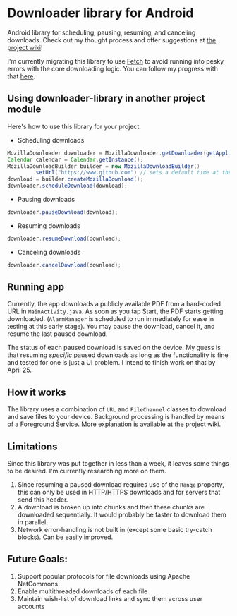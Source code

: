 # Downloader library for Android

Android library for scheduling, pausing, resuming, and canceling downloads. Check out my thought process and offer suggestions at [the project wiki](https://github.com/kanishk98/downloader-library/wiki)! 

I'm currently migrating this library to use [Fetch](https://github.com/tonyofrancis/Fetch) to avoid running into pesky errors with the core downloading logic. You can follow my progress with that [here](https://github.com/kanishk98/downloader-library/tree/fetch-migration).

## Using downloader-library in another project module

Here's how to use this library for your project:

* Scheduling downloads

```java
MozillaDownloader downloader = MozillaDownloader.getDownloader(getApplicationContext());
Calendar calendar = Calendar.getInstance();
MozillaDownloadBuilder builder = new MozillaDownloadBuilder()
        .setUrl("https://www.github.com") // sets a default time at the beginning of 2000
download = builder.createMozillaDownload();
downloader.scheduleDownload(download);
```

* Pausing downloads

```java
downloader.pauseDownload(download);
```

* Resuming downloads

```java
downloader.resumeDownload(download);
```

* Canceling downloads

```java
downloader.cancelDownload(download);
```

## Running app

Currently, the app downloads a publicly available PDF from a hard-coded URL in `MainActivity.java`. As soon as you tap Start, the PDF starts getting downloaded. (`AlarmManager` is scheduled to run immediately for ease in testing at this early stage). 
You may pause the download, cancel it, and resume the last paused download. 

The status of each paused download is saved on the device. My guess is that resuming _specific_ paused downloads as long as the functionality is fine and tested for one is just a UI problem. I intend to finish work on that by April 25. 

## How it works

The library uses a combination of `URL` and `FileChannel` classes to download and save files to your device. Background processing is handled by means of a Foreground Service. More explanation is available at the project wiki.  

## Limitations

Since this library was put together in less than a week, it leaves some things to be desired. I'm currently researching more on them.

1. Since resuming a paused download requires use of the `Range` property, this can only be used in HTTP/HTTPS downloads and for servers that send this header. 
2. A download is broken up into chunks and then these chunks are downloaded sequentially. It would probably be faster to download them in parallel.
3. Network error-handling is not built in (except some basic try-catch blocks). Can be easily improved. 


## Future Goals:

1. Support popular protocols for file downloads using Apache NetCommons
2. Enable multithreaded downloads of each file
3. Maintain wish-list of download links and sync them across user accounts

